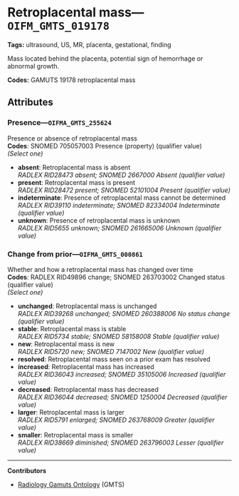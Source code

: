 # Retroplacental mass—`OIFM_GMTS_019178`

**Tags:** ultrasound, US, MR, placenta, gestational, finding

Mass located behind the placenta, potential sign of hemorrhage or abnormal growth.

**Codes:** GAMUTS 19178 retroplacental mass

## Attributes

### Presence—`OIFMA_GMTS_255624`

Presence or absence of retroplacental mass  
**Codes**: SNOMED 705057003 Presence (property) (qualifier value)  
*(Select one)*

- **absent**: Retroplacental mass is absent  
_RADLEX RID28473 absent; SNOMED 2667000 Absent (qualifier value)_
- **present**: Retroplacental mass is present  
_RADLEX RID28472 present; SNOMED 52101004 Present (qualifier value)_
- **indeterminate**: Presence of retroplacental mass cannot be determined  
_RADLEX RID39110 indeterminate; SNOMED 82334004 Indeterminate (qualifier value)_
- **unknown**: Presence of retroplacental mass is unknown  
_RADLEX RID5655 unknown; SNOMED 261665006 Unknown (qualifier value)_

### Change from prior—`OIFMA_GMTS_000861`

Whether and how a retroplacental mass has changed over time  
**Codes**: RADLEX RID49896 change; SNOMED 263703002 Changed status (qualifier value)  
*(Select one)*

- **unchanged**: Retroplacental mass is unchanged  
_RADLEX RID39268 unchanged; SNOMED 260388006 No status change (qualifier value)_
- **stable**: Retroplacental mass is stable  
_RADLEX RID5734 stable; SNOMED 58158008 Stable (qualifier value)_
- **new**: Retroplacental mass is new  
_RADLEX RID5720 new; SNOMED 7147002 New (qualifier value)_
- **resolved**: Retroplacental mass seen on a prior exam has resolved  
- **increased**: Retroplacental mass has increased  
_RADLEX RID36043 increased; SNOMED 35105006 Increased (qualifier value)_
- **decreased**: Retroplacental mass has decreased  
_RADLEX RID36044 decreased; SNOMED 1250004 Decreased (qualifier value)_
- **larger**: Retroplacental mass is larger  
_RADLEX RID5791 enlarged; SNOMED 263768009 Greater (qualifier value)_
- **smaller**: Retroplacental mass is smaller  
_RADLEX RID38669 diminished; SNOMED 263796003 Lesser (qualifier value)_

---

**Contributors**

- [Radiology Gamuts Ontology](https://gamuts.net/) (GMTS)